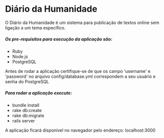 # Diário da Humanidade
O Diário da Humanidade é um sistema para publicação de textos online sem ligação a um tema específico.

##### Os pre-requisitos para execução da aplicação são: 
 - Ruby
 - Node.js
 - PostgreSQL

Antes de rodar a aplicação certifique-se de que os campo 'username' e 'password' no arquivo config/database.yml correspondem a seu usuário e senha do PostgreSQL

##### Para rodar a aplicação execute:
 - bundle install
 - rake db:create
 - rake db:migrate
 - rails server
 
A aplicação ficará disponível no navegador pelo endereço: localhost:3000
